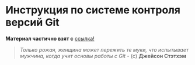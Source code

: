 # Инструкция по системе контроля версий Git

**Материал частично взят с** [ссылка!](https://proglib.io/)

>*Только рожая, женщина может пережить те муки, что испытывает мужчина, когда учит основы работы с Git* - (c) __Джейсон Стэтхэм__


